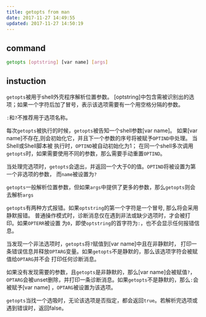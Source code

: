 ```yaml
---
title: getopts from man
date: 2017-11-27 14:49:55
updated: 2017-11-27 14:50:19
---
```

## command

```bash
getopts [optstring] [var name] [args]
```

## instuction

`getopts`被用于shell外壳程序解析位置参数。 [optstring]中包含需被识别出的选项；如果一个字符后加了冒号，表示该选项需要有一个用空格分隔的参数。

`:`和`?`不推荐用于选项名称。

每次`getopts`被执行的时候，`getopts`被告知一个shell参数[var name]。 如果[var name]不存在,则会初始化它，并且下一个参数的序号将被赋予`OPTIND`中处理。 当Shell或Shell脚本被
执行时，`OPTIND`被自动初始化为1； 在同一个shell多次调用`getopts`时，如果需要使用不同的参数，那么需要手动重置`OPTIND`。

当处理完选项时，`getopts`会退出，并返回一个大于0的值。`OPTIND`将被设置为第一个非选项的参数， 而`name`被设置为`?`

`getopts`一般解析位置参数，但如果`args`中提供了更多的参数，那么`getopts`则会去解析`args`

`getopts`有两种方式报错。如果`optstring`的第一个字符是一个冒号, 那么将会采用静默报错。 普通操作模式时，诊断消息仅在遇到非法或缺少选项时，才会被打印。如果`OPTERR`被设置
为`0`，即使`optstring`的首字符为`:`，也不会显示任何报错信息。

当发现一个非法选项时，`getopts`将`?`赋值到[var name]中且在非静默时， 打印一条错误信息并释放`OPTARG`变量。如果`getopts`不是静默的，那么该选项字符会被赋值给`OPTARG`并不会
打印任何诊断消息。

如果没有发现需要的参数，且`getopts`是非静默的，那么[var name]会被赋值`?`，`OPTARG`会被unset删除，并打印一条诊断消息。如果`getopts`不是静默的，那么`:`会被赋予[var name]
，`OPTARG`被设置为该选项。

`getopts`当找一个选吸时，无论该选项是否指定，都会返回`true`。若解析完选项或遇到错误时，返回false。